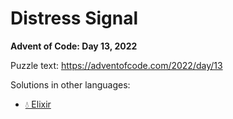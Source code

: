 # Distress Signal

**Advent of Code: Day 13, 2022**

Puzzle text: <https://adventofcode.com/2022/day/13>

Solutions in other languages:

- [💧 Elixir](../../../elixir/lib/2022/13_distress_signal/README.md)
